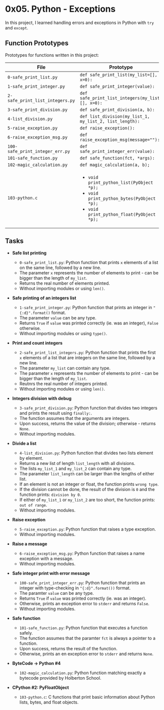 # 0x05. Python - Exceptions

In this project, I learned handling errors and exceptions in Python with `try` 
and `except`.

## Function Prototypes
Prototypes for functions written in this project:

| File                             | Prototype                                               |
| -------------------------------- | ------------------------------------------------------- |
| `0-safe_print_list.py`           | `def safe_print_list(my_list=[], x=0):`                 |
| `1-safe_print_integer.py`        | `def safe_print_integer(value):`                        |
| `2-safe_print_list_integers.py`  | `def safe_print_list_integers(my_list=[], x=0):`        |
| `3-safe_print_division.py`       | `def safe_print_division(a, b):`                        |
| `4-list_division.py`             | `def list_division(my_list_1, my_list_2, list_length):` |
| `5-raise_exception.py`           | `def raise_exception():`                                |
| `6-raise_exception_msg.py`       | `def raise_exception_msg(message=""):`                  |
| `100-safe_print_integer_err.py`  | `def safe_print_integer_err(value):`                    |
| `101-safe_function.py`           | `def safe_function(fct, *args):`                        |
| `102-magic_calculation.py`       | `def magic_calculation(a, b);`                          |
| `103-python.c`                   | <ul><li>`void print_python_list(PyObject *p);`</li><li>`void print_python_bytes(PyObject *p);`</li><li>`void print_python_float(PyObject *p);`</li></ul> |

## Tasks
* **Safe list printing**
  * `0-safe_print_list.py`: Python function that prints `x` elements of a list 
on the same line, followed by a new line.
  * The parameter `x` represents the number of elements to print - can be 
bigger than the length of `my_list`.
  * Returns the real number of elements printed.
  * Without importing modules or using `len()`.

* **Safe printing of an integers list**
  * `1-safe_print_integer.py`: Python function that prints an integer in 
`"{:d}".format()` format.
  * The parameter `value` can be any type.
  * Returns `True` if `value` was printed correctly (ie. was an integer), 
`False` otherwise.
  * Without importing modules or using `type()`.

* **Print and count integers**
  * `2-safe_print_list_integers.py`: Python function that prints the first `x` 
elements of a list that are integers on the same line, followed by a new line.
  * The parameter `my_list` can contain any type.
  * The parameter `x` represents the number of elements to print - can be 
bigger than the length of `my_list`.
  * Reutnrs the real number of integers printed.
  * Without importing modules or using `len()`.

* **Integers division with debug**
  * `3-safe_print_division.py`: Python function that divides two integers and 
prints the result using `finally:`.
  * The function assumes that the arguments are integers.
  * Upon success, returns the value of the division; otherwise - returns `None`.
  * Without importing modules.


* **Divide a list**
  * `4-list_division.py`: Python function that divides two lists element by 
element. 
  * Returns a new list of length `list_length` with all divisions.
  * The lists `my_list_1` and `my_list_2` can contain any type.
  * The parameter `list_length` can be larger than the lengths of either list.
  * If an element is not an integer or float, the function prints `wrong type`.
  * If the division cannot be done, the result of the division is `0` and the 
function prints: `division by 0`.
  * If either of `my_list_1` or `my_list_2` are too short, the function prints: 
`out of range`.
  * Without importing modules.

* **Raise exception**
  * `5-raise_exception.py`: Python function that raises a type exception.
  * Without importing modules.

* **Raise a message**
  * `6-raise_exception_msg.py`: Python function that raises a name exception 
with a message.
  * Without importing modules.

* **Safe integer print with error message**
  * `100-safe_print_integer_err.py`: Python function that prints an integer 
with type-checking in `"{:d}".format())` format.
  * The paramter `value` can be any type.
  * Returns `True` if `value` was printed correctly (ie. was an integer).
  * Otherwise, prints an exception error to `stderr` and returns `False`.
  * Without importing modules.

* **Safe function**
  * `101-safe_function.py`: Python function that executes a function safely.
  * The function assumes that the paramter `fct` is always a pointer to a 
function.
  * Upon success, returns the result of the function.
  * Otherwise, prints an en exception error to `stderr` and returns `None`.

* **ByteCode -> Python #4**
  * `102-magic_calculation.py`: Python function matching exactly a bytecode 
provided by Holberton School.

* **CPython #2: PyFloatObject**
  * `103-python.c`: C functions that print basic information about Python 
lists, bytes, and float objects.
